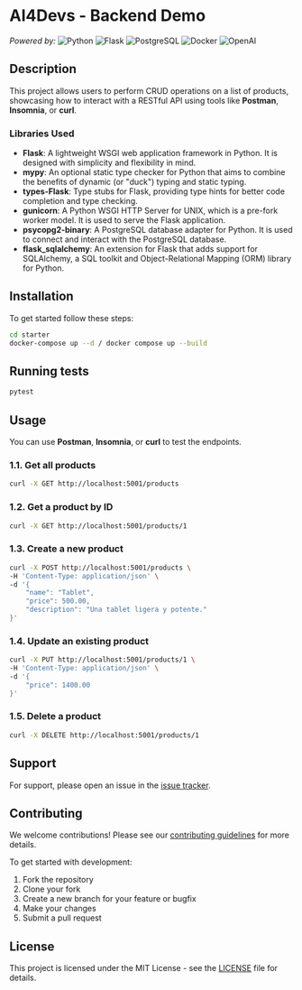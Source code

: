 # AI4Devs - Backend Demo

*Powered by:*
![Python](https://img.shields.io/badge/python-3776AB?logo=python&logoColor=white)
![Flask](https://img.shields.io/badge/flask-000000?logo=flask&logoColor=white)
![PostgreSQL](https://img.shields.io/badge/postgresql-336791?logo=postgresql&logoColor=white)
![Docker](https://img.shields.io/badge/docker-2496ED?logo=docker&logoColor=white)
![OpenAI](https://img.shields.io/badge/OpenAI-412991?logo=openai&logoColor=white)

## Description

This project allows users to perform CRUD operations on a list of products, showcasing how to interact with a RESTful API using tools like **Postman**, **Insomnia**, or **curl**.

### Libraries Used

- **Flask**: A lightweight WSGI web application framework in Python. It is designed with simplicity and flexibility in mind.
- **mypy**: An optional static type checker for Python that aims to combine the benefits of dynamic (or "duck") typing and static typing.
- **types-Flask**: Type stubs for Flask, providing type hints for better code completion and type checking.
- **gunicorn**: A Python WSGI HTTP Server for UNIX, which is a pre-fork worker model. It is used to serve the Flask application.
- **psycopg2-binary**: A PostgreSQL database adapter for Python. It is used to connect and interact with the PostgreSQL database.
- **flask_sqlalchemy**: An extension for Flask that adds support for SQLAlchemy, a SQL toolkit and Object-Relational Mapping (ORM) library for Python.

## Installation
To get started follow these steps:

```bash
cd starter
docker-compose up --d / docker compose up --build
```

## Running tests
```bash
pytest
```

## Usage
You can use **Postman**, **Insomnia**, or **curl** to test the endpoints.

### **1.1. Get all products**
```bash
curl -X GET http://localhost:5001/products
```

### **1.2. Get a product by ID**
```bash
curl -X GET http://localhost:5001/products/1
```

### **1.3. Create a new product**
```bash
curl -X POST http://localhost:5001/products \
-H 'Content-Type: application/json' \
-d '{
    "name": "Tablet",
    "price": 500.00,
    "description": "Una tablet ligera y potente."
}'
```

### **1.4. Update an existing product**
```bash
curl -X PUT http://localhost:5001/products/1 \
-H 'Content-Type: application/json' \
-d '{
    "price": 1400.00
}'
```

### **1.5. Delete a product**
```bash
curl -X DELETE http://localhost:5001/products/1
```

## Support
For support, please open an issue in the [issue tracker](https://github.com/your-repo/issues).
## Contributing
We welcome contributions! Please see our [contributing guidelines](CONTRIBUTING.md) for more details.

To get started with development:
1. Fork the repository
2. Clone your fork
3. Create a new branch for your feature or bugfix
4. Make your changes
5. Submit a pull request

## License
This project is licensed under the MIT License - see the [LICENSE](LICENSE) file for details.